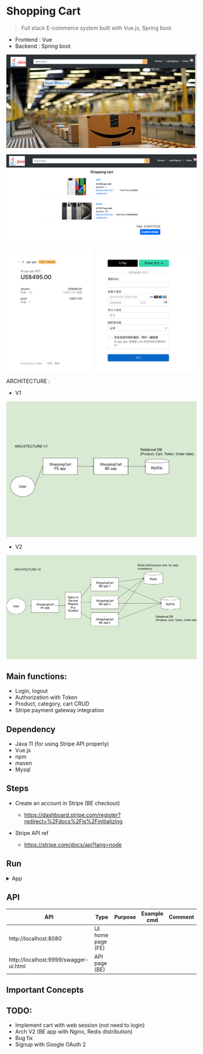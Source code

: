 # Shopping Cart
> Full stack E-commerce system built with Vue.js, Spring boot

- Frontend : Vue
- Backend : Spring boot

<p align="center"><img src ="./doc/pic/demo_1.png"></p>

<p align="center"><img src ="./doc/pic/demo_2.png"></p>

<p align="center"><img src ="./doc/pic/demo_3.png"></p>


ARCHITECTURE :

- V1
<p align="center"><img src ="./doc/pic/ShoppingCart_arch_v1.svg"></p>


- V2
<p align="center"><img src ="./doc/pic/ShoppingCart_arch_v2.svg"></p>

## Main functions:

- Login, logout
- Authorization with Token
- Product, category, cart CRUD
- Stripe payment gateway integration

## Dependency

- Java 11 (for using Stripe API properly)
- Vue.js
- npm
- maven
- Mysql


## Steps

- Create an account in Stripe (BE checkout)
	- https://dashboard.stripe.com/register?redirect=%2Fdocs%2Fjs%2Finitializing

- Stripe API ref
	- https://stripe.com/docs/api?lang=node

## Run

<details>
<summary>App</summary>

```bash
#---------------------------
# Run BE app
#---------------------------

# build
cd ShoppingCart/Backend
mvn package

# run
java -jar target/ShoppingCart-0.0.1-SNAPSHOT.jar

# BE endpoint : http://localhost:9999

#---------------------------
# Run FE app
#---------------------------

cd ShoppingCart/Frondend/ecommerce-ui
npm run serve

# FE endpoint : http://localhost:8080
```

</details>

## API

| API | Type | Purpose | Example cmd | Comment|
| ----- | -------- | ---- | ----- | ---- |
| http://localhost:8080| UI home page (FE) | | |
| http://localhost:9999/swagger-ui.html | API page (BE) | | |


## Important Concepts

## TODO:

- Implement cart with web session (not need to login)
- Arch V2 (BE app with Nginx, Redis distribution)
- Bug fix
- Signup with Google OAuth 2
